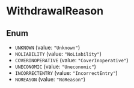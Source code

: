 # WithdrawalReason

## Enum

* `UNKNOWN` (value: `"Unknown"`)
* `NOLIABILITY` (value: `"NoLiability"`)
* `COVERINOPERATIVE` (value: `"CoverInoperative"`)
* `UNECONOMIC` (value: `"Uneconomic"`)
* `INCORRECTENTRY` (value: `"IncorrectEntry"`)
* `NOREASON` (value: `"NoReason"`)
